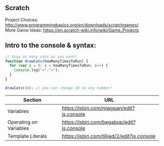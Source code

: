 ## Scratch

Project Choices: http://www.programmingbasics.org/en/downloads/scratchgames/ \
More Game Ideas: https://en.scratch-wiki.info/wiki/Game_Projects

## Intro to the console & syntax:

```javascript
// draw as many cats as you want!
function drawCats(howManyTimesToRun) {
  for (var i = 0; i < howManyTimesToRun; i++) {
    console.log("=^.^=");
  }
}

drawCats(10); // you can change 10 to any number!
```

| Section                | URL                                         |
| ---------------------- | ------------------------------------------- |
| Variables              | https://jsbin.com/niwopan/edit?js,console   |
| Operating on Variables | https://jsbin.com/begabup/edit?js,console   |
| Template Literals      | https://jsbin.com/tilijad/2/edit?js,console |
